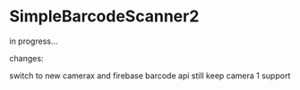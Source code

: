 # SimpleBarcodeScanner2

in progress...

changes:

switch to new camerax and firebase barcode api
still keep camera 1 support
